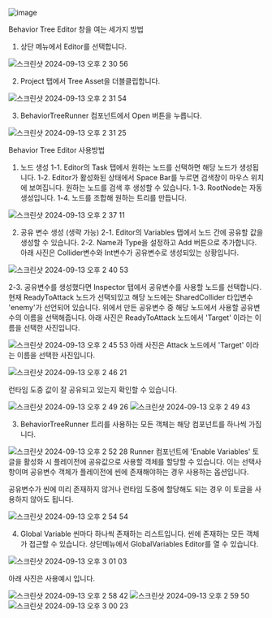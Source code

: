 ![image](https://github.com/user-attachments/assets/41e9e4f5-9dbd-4d64-875b-7eb6ccc40c59)

Behavior Tree Editor 창을 여는 세가지 방법
1. 상단 메뉴에서 Editor를 선택합니다.

![스크린샷 2024-09-13 오후 2 30 56](https://github.com/user-attachments/assets/3fafcf8a-38b8-476a-9b8f-e3f91ed4c173)

2. Project 탭에서 Tree Asset을 더블클립합니다.

![스크린샷 2024-09-13 오후 2 31 54](https://github.com/user-attachments/assets/65765bd7-3d48-417a-9ba4-48f2cfe95d40)

3. BehaviorTreeRunner 컴포넌트에서 Open 버튼을 누릅니다.

![스크린샷 2024-09-13 오후 2 31 25](https://github.com/user-attachments/assets/032df0c9-17f9-4f20-8c2c-b6311f421623)

Behavior Tree Editor 사용방법
1. 노드 생성
1-1. Editor의 Task 탭에서 원하는 노드를 선택하면 해당 노드가 생성됩니다.
1-2. Editor가 활성화된 상태에서 Space Bar를 누르면 검색창이 마우스 위치에 보여집니다. 원하는 노드를 검색 후 생성할 수 있습니다.
1-3. RootNode는 자동생성입니다.
1-4. 노드를 조합해 원하는 트리를 만듭니다.

![스크린샷 2024-09-13 오후 2 37 11](https://github.com/user-attachments/assets/a7fed9d9-b791-4721-b41e-5889b0a196ad)

2. 공유 변수 생성 (생략 가능)
2-1. Editor의 Variables 탭에서 노드 간에 공유할 값을 생성할 수 있습니다.
2-2. Name과 Type을 설정하고 Add 버튼으로 추가합니다.
아래 사진은 Collider변수와 Int변수가 공유변수로 생성되있는 상황입니다.

![스크린샷 2024-09-13 오후 2 40 53](https://github.com/user-attachments/assets/23979b8e-1959-4ce8-8832-b417f8b50732)

2-3. 공유변수를 생성했다면 Inspector 탭에서 공유변수를 사용할 노드를 선택합니다.
현재 ReadyToAttack 노드가 선택되있고 해당 노드에는 SharedCollider 타입변수 'enemy'가 선언되어 있습니다.
위에서 만든 공유변수 중 해당 노드에서 사용할 공유변수의 이름을 선택해줍니다.
아래 사진은 ReadyToAttack 노드에서 'Target' 이라는 이름을 선택한 사진입니다.

![스크린샷 2024-09-13 오후 2 45 53](https://github.com/user-attachments/assets/aa7078ca-52de-4a30-9cae-539fed64d039)
아래 사진은 Attack 노드에서 'Target' 이라는 이름을 선택한 사진입니다.

![스크린샷 2024-09-13 오후 2 46 21](https://github.com/user-attachments/assets/7c54e7a1-2e38-4558-980c-8a9e3d71a53a)

런타임 도중 값이 잘 공유되고 있는지 확인할 수 있습니다.

![스크린샷 2024-09-13 오후 2 49 26](https://github.com/user-attachments/assets/b5f9cb46-041a-4ed9-a201-bec370ebd006)
![스크린샷 2024-09-13 오후 2 49 43](https://github.com/user-attachments/assets/8fe3309d-b6b1-49c2-ae56-7f0abc22a132)

3. BehaviorTreeRunner
트리를 사용하는 모든 객체는 해당 컴포넌트를 하나씩 가집니다.

![스크린샷 2024-09-13 오후 2 52 28](https://github.com/user-attachments/assets/27c73cac-8980-4d8d-83bc-4f1398937714)
Runner 컴포넌트에 'Enable Variables' 토글을 활성화 시 플레이전에 공유값으로 사용할 객체를 할당할 수 있습니다.
이는 선택사항이며 공유변수 객체가 플레이전에 씬에 존재해야하는 경우 사용하는 옵션입니다.

공유변수가 씬에 미리 존재하지 않거나 런타임 도중에 할당해도 되는 경우 이 토글을 사용하지 않아도 됩니다.

![스크린샷 2024-09-13 오후 2 54 54](https://github.com/user-attachments/assets/0bb17cb4-6370-4dc3-a193-ac7d514706c7)

4. Global Variable
씬마다 하나씩 존재하는 리스트입니다.
씬에 존재하는 모든 객체가 접근할 수 있습니다.
상단메뉴에서 GlobalVariables Editor를 열 수 있습니다.

![스크린샷 2024-09-13 오후 3 01 03](https://github.com/user-attachments/assets/609d6fd9-5ef0-4c3b-a427-564d80f9b0e2)

아래 사진은 사용예시 입니다.

![스크린샷 2024-09-13 오후 2 58 42](https://github.com/user-attachments/assets/c111f53e-91d4-429b-ad39-64aa4a7ce93f)
![스크린샷 2024-09-13 오후 2 59 50](https://github.com/user-attachments/assets/74733d31-bbf3-4542-a565-e2e13f2cc56e)
![스크린샷 2024-09-13 오후 3 00 23](https://github.com/user-attachments/assets/b4ea457a-372f-4efd-b626-2f6a45cbdc0d)
